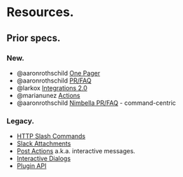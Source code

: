 # Resources.

## Prior specs.

### New.
- @aaronrothschild [One Pager](https://docs.google.com/document/d/1K7LIGRIx6Sf_6G45NXdTomu11gOooxFRRXCEwO2tktg/edit#heading=h.pc1irnjhwvr2)
- @aaronrothschild [PR/FAQ](https://docs.google.com/document/d/1EBQscdgKe-wBpKNGYLs0sjmYEhkim0c2q6Dp5WwLdFo/edit#heading=h.perm8j7zlw83)
- @larkox [Integrations 2.0](https://docs.google.com/document/d/1I3DHAPkq3uoS_1HkspPCIUgRucoruEk9E79BrYZoYCI/edit#heading=h.lsoce012579h)
- @marianunez [Actions](https://docs.google.com/document/d/138uxYyUdjFFecB-tD3JWV7dTVxBBQjIo-cX7pGblI3E/edit)
- @aaronrothschild [Nimbella PR/FAQ](https://docs.google.com/document/d/1ie7Qdtr0s8AZ3DsHbrfVh696ApyVEARxVJwy45qEQVg/edit) - command-centric

### Legacy.
- [HTTP Slash Commands](https://developers.mattermost.com/integrate/slash-commands/)
- [Slack Attachments](https://docs.mattermost.com/developer/message-attachments.html)
- [Post Actions](https://docs.mattermost.com/developer/interactive-messages.html) a.k.a. interactive messages.
- [Interactive Dialogs](https://docs.mattermost.com/developer/interactive-dialogs.html)
- [Plugin API](https://developers.mattermost.com/extend/plugins/)
